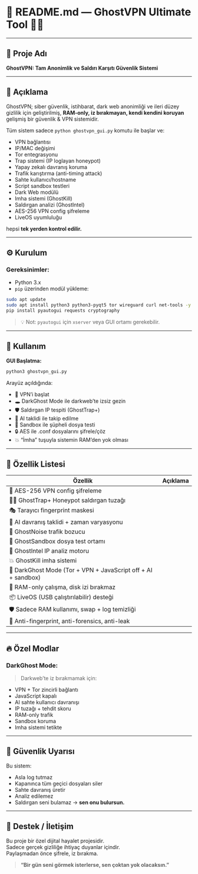 
# 🧾 README.md — GhostVPN Ultimate Tool 🔐👻

---

## 📌 Proje Adı
**GhostVPN: Tam Anonimlik ve Saldırı Karşıtı Güvenlik Sistemi**

---

## 🧠 Açıklama

GhostVPN; siber güvenlik, istihbarat, dark web anonimliği ve ileri düzey gizlilik için geliştirilmiş, **RAM-only, iz bırakmayan, kendi kendini koruyan** gelişmiş bir güvenlik & VPN sistemidir.

Tüm sistem sadece `python ghostvpn_gui.py` komutu ile başlar ve:

- VPN bağlantısı
- IP/MAC değişimi
- Tor entegrasyonu
- Trap sistemi (IP loglayan honeypot)
- Yapay zekalı davranış koruma
- Trafik karıştırma (anti-timing attack)
- Sahte kullanıcı/hostname
- Script sandbox testleri
- Dark Web modülü
- Imha sistemi (GhostKill)
- Saldırgan analizi (GhostIntel)
- AES-256 VPN config şifreleme
- LiveOS uyumluluğu

hepsi **tek yerden kontrol edilir.**

---

## ⚙️ Kurulum

### Gereksinimler:
- Python 3.x
- `pip` üzerinden modül yükleme:

```bash
sudo apt update
sudo apt install python3 python3-pyqt5 tor wireguard curl net-tools -y
pip install pyautogui requests cryptography
```

> 💡 Not: `pyautogui` için `xserver` veya GUI ortamı gerekebilir.

---

## 🚀 Kullanım

**GUI Başlatma:**
```bash
python3 ghostvpn_gui.py
```

Arayüz açıldığında:

- 🔘 VPN’i başlat
- 🕳️ DarkGhost Mode ile darkweb’te izsiz gezin
- 🛡️ Saldırgan IP tespiti (GhostTrap+)
- 🧠 AI taklidi ile takip edilme
- 🧪 Sandbox ile şüpheli dosya testi
- 🔒 AES ile .conf dosyalarını şifrele/çöz
- 💥 “İmha” tuşuyla sistemin RAM’den yok olması

---

## 🎯 Özellik Listesi

| Özellik | Açıklama |
|---------|----------|
| 🔐 AES-256 VPN config şifreleme  
| 🕵️‍♂️ GhostTrap+ Honeypot saldırgan tuzağı  
| 🎭 Tarayıcı fingerprint maskesi  
| 🧠 AI davranış taklidi + zaman varyasyonu  
| 🔁 GhostNoise trafik bozucu  
| 🧪 GhostSandbox dosya test ortamı  
| 📡 GhostIntel IP analiz motoru  
| 💥 GhostKill imha sistemi  
| 🧊 DarkGhost Mode (Tor + VPN + JavaScript off + AI + sandbox)  
| 💾 RAM-only çalışma, disk izi bırakmaz  
| 📦 LiveOS (USB çalıştırılabilir) desteği  
| 🛡️ Sadece RAM kullanımı, swap + log temizliği  
| 🧬 Anti-fingerprint, anti-forensics, anti-leak  

---

## 🔥 Özel Modlar

### DarkGhost Mode:
> Darkweb’te iz bırakmamak için:
- VPN + Tor zincirli bağlantı  
- JavaScript kapalı  
- AI sahte kullanıcı davranışı  
- IP tuzağı + tehdit skoru  
- RAM-only trafik  
- Sandbox koruma  
- Imha sistemi tetikte

---

## 🛑 Güvenlik Uyarısı

Bu sistem:
- Asla log tutmaz  
- Kapanınca tüm geçici dosyaları siler  
- Sahte davranış üretir  
- Analiz edilemez  
- Saldırgan seni bulamaz → **sen onu bulursun.**

---

## 📩 Destek / İletişim

Bu proje bir özel dijital hayalet projesidir.  
Sadece gerçek gizliliğe ihtiyaç duyanlar içindir.  
Paylaşmadan önce şifrele, iz bırakma.

> **“Bir gün seni görmek isterlerse, sen çoktan yok olacaksın.”**

